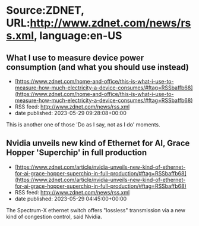 # Source:ZDNET, URL:http://www.zdnet.com/news/rss.xml, language:en-US

## What I use to measure device power consumption (and what you should use instead)
 - [https://www.zdnet.com/home-and-office/this-is-what-i-use-to-measure-how-much-electricity-a-device-consumes/#ftag=RSSbaffb68](https://www.zdnet.com/home-and-office/this-is-what-i-use-to-measure-how-much-electricity-a-device-consumes/#ftag=RSSbaffb68)
 - RSS feed: http://www.zdnet.com/news/rss.xml
 - date published: 2023-05-29 09:28:08+00:00

This is another one of those 'Do as I say, not as I do' moments.

## Nvidia unveils new kind of Ethernet for AI, Grace Hopper 'Superchip' in full production
 - [https://www.zdnet.com/article/nvidia-unveils-new-kind-of-ethernet-for-ai-grace-hopper-superchip-in-full-production/#ftag=RSSbaffb68](https://www.zdnet.com/article/nvidia-unveils-new-kind-of-ethernet-for-ai-grace-hopper-superchip-in-full-production/#ftag=RSSbaffb68)
 - RSS feed: http://www.zdnet.com/news/rss.xml
 - date published: 2023-05-29 04:45:00+00:00

The Spectrum-X ethernet switch offers "lossless" transmission via a new kind of congestion control, said Nvidia.

